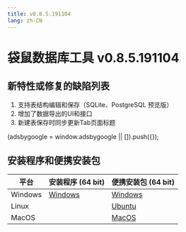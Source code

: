 ```yaml
---
title: v0.8.5.191104
lang: zh-CN
---
```


# 袋鼠数据库工具 v0.8.5.191104


## 新特性或修复的缺陷列表
1. 支持表结构编辑和保存（SQLite、PostgreSQL 预览版）
2. 增加了数据导出的UI和接口
3. 新建表保存时同步更新Tab页面标题

<div>
    <ins class="adsbygoogle"
        style="display:block; text-align:center;"
        data-ad-layout="in-article"
        data-ad-format="fluid"
        data-ad-client="ca-pub-3975819313740938"
        data-ad-slot="6760827895"></ins>
    <script2 type="text/javascript">
        (adsbygoogle = window.adsbygoogle || []).push({});
    </script2>
</div>

## 安装程序和便携安装包 <Badge text="链接已失效" type="warning"/>

| 平台          | 安装程序 (64 bit) | 便携安装包 (64 bit)  |
|-------------------|-------------------|-------------------|
| Windows | [Windows](https://github.com/dbkangaroo/kangaroo/releases/download/v0.8.5.191104/Kangaroo_0.8.5.191104_win64.exe) | [Windows](https://github.com/dbkangaroo/kangaroo/releases/download/v0.8.5.191104/Kangaroo_0.8.5.191104_win64.7z) |
| Linux |  | [Ubuntu](https://github.com/dbkangaroo/kangaroo/releases/download/v0.8.5.191104/Kangaroo_0.8.5.191104_ubuntu.zip) |
| MacOS |  | [MacOS](https://github.com/dbkangaroo/kangaroo/releases/download/v0.8.5.191104/Kangaroo_0.8.5.191104_macos.zip) |
